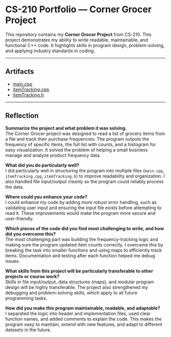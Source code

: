 # CS-210 Portfolio — Corner Grocer Project

This repository contains my **Corner Grocer Project** from CS-210. This project demonstrates my ability to write readable, maintainable, and functional C++ code. It highlights skills in program design, problem-solving, and applying industry standards in coding.

---

## Artifacts
- [main.cpp](main.cpp)  
- [itemTracking.cpp](itemTracking.cpp)  
- [itemTracking.h](itemTracking.h)  

---

## Reflection

**Summarize the project and what problem it was solving.**  
The Corner Grocer project was designed to read a list of grocery items from a file and track their purchase frequencies. The program outputs the frequency of specific items, the full list with counts, and a histogram for easy visualization. It solved the problem of helping a small business manage and analyze product frequency data.

**What did you do particularly well?**  
I did particularly well in structuring the program into multiple files (`main.cpp`, `itemTracking.cpp`, `itemTracking.h`) to improve readability and organization. I also handled file input/output cleanly so the program could reliably process the data.

**Where could you enhance your code?**  
I could enhance my code by adding more robust error handling, such as validating user input and ensuring the input file exists before attempting to read it. These improvements would make the program more secure and user-friendly.

**Which pieces of the code did you find most challenging to write, and how did you overcome this?**  
The most challenging part was building the frequency-tracking logic and making sure the program updated item counts correctly. I overcame this by breaking the task into smaller functions and using maps to efficiently track items. Documentation and testing after each function helped me debug issues.

**What skills from this project will be particularly transferable to other projects or course work?**  
Skills in file input/output, data structures (maps), and modular program design will be highly transferable. The project also strengthened my debugging and problem-solving skills, which apply to all future programming tasks.

**How did you make this program maintainable, readable, and adaptable?**  
I separated the logic into header and implementation files, used clear function names, and added comments to explain the code. This makes the program easy to maintain, extend with new features, and adapt to different datasets in the future.
